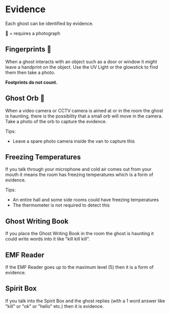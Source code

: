 
# Evidence

Each ghost can be identified by evidence.

📸 = requires a photograph

## Fingerprints 📸

When a ghost interacts with an object such as a door or window it _might_ leave a handprint on the object. Use the UV Light or the glowstick to find them then take a photo.

**Footprints do not count.**

## Ghost Orb 📸

When a video camera or CCTV camera is aimed at or in the room the ghost is haunting, there is the possibility that a small orb will move in the camera. Take a photo of the orb to capture the evidence.

Tips:

- Leave a spare photo camera inside the van to capture this

## Freezing Temperatures

If you talk through your microphone and cold air comes out from your mouth it means the room has freezing temperatures which is a form of evidence.

Tips:

- An entire hall and some side rooms could have freezing temperatures
- The thermometer is not required to detect this

## Ghost Writing Book

If you place the Ghost Writing Book in the room the ghost is haunting it could write words into it like "kill kill kill".

## EMF Reader

If the EMF Reader goes up to the maximum level (5) then it is a form of evidence.

## Spirit Box

If you talk into the Spirit Box and the ghost replies (with a 1 word answer like "kill" or "ok" or "hello" etc.) then it is evidence.

